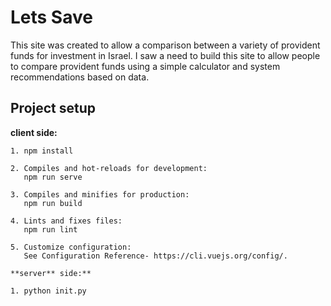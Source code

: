 # Lets Save

This site was created to allow a comparison between a variety of provident funds for investment in Israel. I saw a need to build this site to allow people to compare provident funds using a simple calculator and system recommendations based on data.

## Project setup
**client side:**
```
1. npm install
``` 
```
2. Compiles and hot-reloads for development: 
   npm run serve
```
```
3. Compiles and minifies for production:
   npm run build
```
```
4. Lints and fixes files:
   npm run lint
```
```
5. Customize configuration:
   See Configuration Reference- https://cli.vuejs.org/config/.
   
**server** side:**

1. python init.py 

